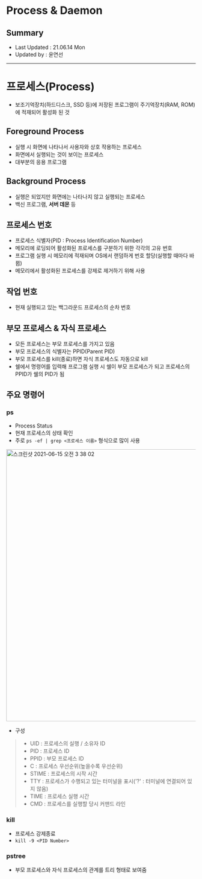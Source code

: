 Process & Daemon
====================================
## Summary
- Last Updated : 21.06.14 Mon   
- Updated by : 윤연선
-----------------------------------

# 프로세스(Process)
* 보조기억장치(하드디스크, SSD 등)에 저장된 프로그램이 주기억장치(RAM, ROM)에 적재되어 활성화 된 것

## Foreground Process
* 실행 시 화면에 나타나서 사용자와 상호 작용하는 프로세스
* 화면에서 실행되는 것이 보이는 프로세스
* 대부분의 응용 프로그램

## Background Process
* 실행은 되었지만 화면에는 나타나지 않고 실행되는 프로세스
* 백신 프로그램, **서버 데몬** 등

## 프로세스 번호
* 프로세스 식별자(PID : Process Identification Number)
* 메모리에 로딩되어 활성화된 프로세스를 구분하기 위한 각각의 고유 번호
* 프로그램 실행 시 메모리에 적재되며 OS에서 랜덤하게 번호 할당(실행할 때마다 바뀜)
* 메모리에서 활성화된 프로세스를 강제로 제거하기 위해 사용

## 작업 번호
* 현재 실행되고 있는 백그라운드 프로세스의 순차 번호

## 부모 프로세스 & 자식 프로세스
* 모든 프로세스는 부모 프로세스를 가지고 있음
* 부모 프로세스의 식별자는 PPID(Parent PID)
* 부모 프로세스를 kill(종료)하면 자식 프로세스도 자동으로 kill
* 쉘에서 명령어를 입력해 프로그램 실행 시 쉘이 부모 프로세스가 되고 프로세스의 PPID가 쉘의 PID가 됨

## 주요 명령어
### ps
* Process Status
* 현재 프로세스의 상태 확인
* 주로 ```ps -ef | grep <프로세스 이름>``` 형식으로 많이 사용
   
<img width="721" alt="스크린샷 2021-06-15 오전 3 38 02" src="https://user-images.githubusercontent.com/57285121/121942118-17e58c80-cd8b-11eb-8918-4ab5b8e5b77a.png">
   
* 구성   
> * UID : 프로세스의 실행 / 소유자 ID   
> * PID : 프로세스 ID   
> * PPID : 부모 프로세스 ID   
> * C : 프로세스 우선순위(높을수록 우선순위)   
> * STIME : 프로세스의 시작 시간   
> * TTY : 프로세스가 수행되고 있는 터미널을 표시('?' : 터미널에 연결되어 있지 않음)   
> * TIME : 프로세스 실행 시간    
> * CMD : 프로세스를 실행할 당시 커맨드 라인   

### kill
* 프로세스 강제종료
* ```kill -9 <PID Number>```

### pstree
* 부모 프로세스와 자식 프로세스의 관계를 트리 형태로 보여줌
